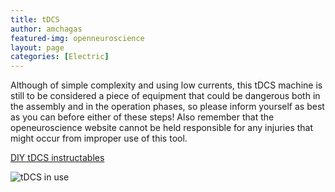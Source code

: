 ```yaml
---
title: tDCS
author: amchagas
featured-img: openneuroscience
layout: page
categories: [Electric]
---
```



Although of simple complexity and using low currents, this tDCS machine is still to be considered a piece of equipment that could be dangerous both in the assembly and in the operation phases, so please inform yourself as best as you can before either of these steps! Also remember that the openeuroscience website cannot be held responsible for any injuries that might occur from improper use of this tool.

[DIY tDCS instructables](https://www.instructables.com/id/Build-a-Human-Enhancement-Device-Basic-tDCS-Suppl/)

![tDCS in use](https://cdn.instructables.com/FAQ/VB7Q/HH2VTZ4E/FAQVB7QHH2VTZ4E.LARGE.jpg?auto=webp&frame=1&fit=bounds "tDCS in use")
